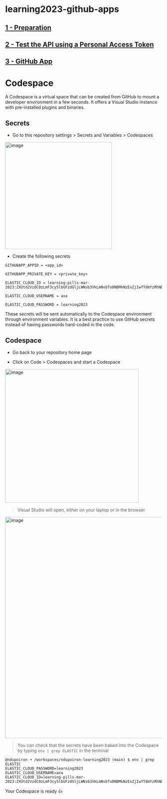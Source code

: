 # learning2023-github-apps

## [1 - Preparation](training/1_PREPARATION.md)

## [2 - Test the API using a Personal Access Token](training/2_PERSONAL_ACCESS_TOKEN.md)

## [3 - GitHub App](training/3_GITHUB_APP.md)

# Codespace

A Codespace is a virtual space that can be created from GitHub to mount a developer environment in a few seconds.
It offers a Visual Studio instance with pre-installed plugins and binaries.

## Secrets

* Go to this repository settings > Secrets and Variables > Codespaces

<img width="343" alt="image" src="https://user-images.githubusercontent.com/7711190/223699535-e34ad911-a4ff-44fb-9c77-a2029f0654cc.png">

* Create the following secrets

```
GITHUBAPP_APPID = <app_id>

GITHUBAPP_PRIVATE_KEY = <private_key>

ELASTIC_CLOUD_ID = learning-pills-mar-2023:ZXUtd2VzdC0zLmF3cy5lbGFzdGljLWNsb3VkLmNvbTo0NDMkNzExZjIwYTdmYzRhNDY4YmIxOTIyYzU3ZDlkMDNjNWIkZTJhM2VmNGYyNDZkNDRmMDhiZGNhYTYyNDM3M2NlZmE=

ELASTIC_CLOUD_USERNAME = axa

ELASTIC_CLOUD_PASSWORD = learning2023
```

These secrets will be sent automatically to the Codespace environment through environment variables.
It is a best practice to use GitHub secrets instead of having passwords hard-coded in the code.

## Codespace

* Go back to your repository home page

* Click on Code > Codespaces and start a Codespace

<img width="429" alt="image" src="https://user-images.githubusercontent.com/7711190/223702574-b6d591c6-ba37-4a72-a39b-906cc76237e2.png">

> Visual Studio will open, either on your laptop or in the browser

<img width="709" alt="image" src="https://user-images.githubusercontent.com/7711190/223703103-4d6abfa5-6237-48b8-b1c9-2453df319eb7.png">

> You can check that the secrets have been baked into the Codespace by typing `env | grep ELASTIC` in the terminal

```
@ndupoiron ➜ /workspaces/ndupoiron-learning2023 (main) $ env | grep ELASTIC
ELASTIC_CLOUD_PASSWORD=learning2023
ELASTIC_CLOUD_USERNAME=axa
ELASTIC_CLOUD_ID=learning-pills-mar-2023:ZXUtd2VzdC0zLmF3cy5lbGFzdGljLWNsb3VkLmNvbTo0NDMkNzExZjIwYTdmYzRhNDY4YmIxOTIyYzU3ZDlkMDNjNWIkZTJhM2VmNGYyNDZkNDRmMDhiZGNhYTYyNDM3M2NlZmE=
```

Your Codespace is ready 👍
